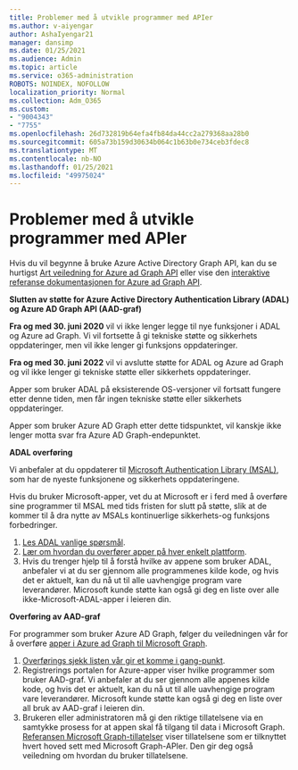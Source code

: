 ```yaml
---
title: Problemer med å utvikle programmer med APIer
ms.author: v-aiyengar
author: AshaIyengar21
manager: dansimp
ms.date: 01/25/2021
ms.audience: Admin
ms.topic: article
ms.service: o365-administration
ROBOTS: NOINDEX, NOFOLLOW
localization_priority: Normal
ms.collection: Adm_O365
ms.custom:
- "9004343"
- "7755"
ms.openlocfilehash: 26d732819b64efa4fb84da44cc2a279368aa28b0
ms.sourcegitcommit: 605a73b159d30634b064c1b63b0e734ceb3fdec8
ms.translationtype: MT
ms.contentlocale: nb-NO
ms.lasthandoff: 01/25/2021
ms.locfileid: "49975024"
---
```

# <a name="issues-developing-applications-with-apis"></a>Problemer med å utvikle programmer med APIer

Hvis du vil begynne å bruke Azure Active Directory Graph API, kan du se hurtigst [Art veiledning for Azure ad Graph API](https://docs.microsoft.com/azure/active-directory/develop/microsoft-graph-intro) eller vise den [interaktive referanse dokumentasjonen for Azure ad Graph API](https://docs.microsoft.com/previous-versions/azure/ad/graph/api/api-catalog).

**Slutten av støtte for Azure Active Directory Authentication Library (ADAL) og Azure AD Graph API (AAD-graf)**

**Fra og med 30. juni 2020** vil vi ikke lenger legge til nye funksjoner i ADAL og Azure ad Graph. Vi vil fortsette å gi tekniske støtte og sikkerhets oppdateringer, men vil ikke lenger gi funksjons oppdateringer.

**Fra og med 30. juni 2022** vil vi avslutte støtte for ADAL og Azure ad Graph og vil ikke lenger gi tekniske støtte eller sikkerhets oppdateringer.

Apper som bruker ADAL på eksisterende OS-versjoner vil fortsatt fungere etter denne tiden, men får ingen tekniske støtte eller sikkerhets oppdateringer.

Apper som bruker Azure AD Graph etter dette tidspunktet, vil kanskje ikke lenger motta svar fra Azure AD Graph-endepunktet.

**ADAL overføring**

Vi anbefaler at du oppdaterer til [Microsoft Authentication Library (MSAL)](https://docs.microsoft.com/azure/active-directory/develop/v2-overview), som har de nyeste funksjonene og sikkerhets oppdateringene.

Hvis du bruker Microsoft-apper, vet du at Microsoft er i ferd med å overføre sine programmer til MSAL med tids fristen for slutt på støtte, slik at de kommer til å dra nytte av MSALs kontinuerlige sikkerhets-og funksjons forbedringer.

1. [Les ADAL vanlige spørsmål](https://docs.microsoft.com/azure/active-directory/develop/msal-migration#frequently-asked-questions-faq).
1. [Lær om hvordan du overfører apper på hver enkelt plattform](https://docs.microsoft.com/azure/active-directory/develop/msal-migration#frequently-asked-questions-faq).
1. Hvis du trenger hjelp til å forstå hvilke av appene som bruker ADAL, anbefaler vi at du ser gjennom alle programmenes kilde kode, og hvis det er aktuelt, kan du nå ut til alle uavhengige program vare leverandører. Microsoft kunde støtte kan også gi deg en liste over alle ikke-Microsoft-ADAL-apper i leieren din.

**Overføring av AAD-graf**

For programmer som bruker Azure AD Graph, følger du veiledningen vår for å overføre [apper i Azure ad Graph til Microsoft Graph](https://docs.microsoft.com/graph/migrate-azure-ad-graph-overview?view=graph-rest-1.0&preserve-view=true).

1. [Overførings sjekk listen vår gir et komme i gang-punkt](https://docs.microsoft.com/graph/migrate-azure-ad-graph-planning-checklist). 
1. Registrerings portalen for Azure-apper viser hvilke programmer som bruker AAD-graf. Vi anbefaler at du ser gjennom alle appenes kilde kode, og hvis det er aktuelt, kan du nå ut til alle uavhengige program vare leverandører. Microsoft kunde støtte kan også gi deg en liste over all bruk av AAD-graf i leieren din.
1. Brukeren eller administratoren må gi den riktige tillatelsene via en samtykke prosess for at appen skal få tilgang til data i Microsoft Graph. [Referansen Microsoft Graph-tillatelser](https://docs.microsoft.com/graph/permissions-reference?context=graph%2Fapi%2Fbeta&view=graph-rest-beta&preserve-view=true) viser tillatelsene som er tilknyttet hvert hoved sett med Microsoft Graph-APIer. Den gir deg også veiledning om hvordan du bruker tillatelsene.
